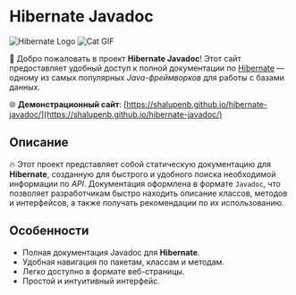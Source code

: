# Hibernate Javadoc

![Hibernate Logo](https://seeklogo.com/images/H/hibernate-logo-8C95C75A24-seeklogo.com.png) ![Cat GIF](https://www.google.com/url?sa=i&url=https%3A%2F%2Ftenor.com%2Fsearch%2Fshocked-cat-gifs&psig=AOvVaw2XdcgodwaONt76UM1spTo-&ust=1731506492265000&source=images&cd=vfe&opi=89978449&ved=0CBMQjRxqFwoTCJD_g7761okDFQAAAAAdAAAAABAR "Примерная подсказка")

🚀 Добро пожаловать в проект **Hibernate Javadoc**! Этот сайт предоставляет удобный доступ к полной документации по [Hibernate](https://hibernate.org/) — одному из самых популярных _Java-фреймворков_ для работы с базами данных.

🌐 **Демонстрационный сайт**: [https://shalupenb.github.io/hibernate-javadoc/](https://shalupenb.github.io/hibernate-javadoc/)

## Описание

🔥 Этот проект представляет собой статическую документацию для **Hibernate**, созданную для быстрого и удобного поиска необходимой информации по _API_. Документация оформлена в формате `Javadoc`, что позволяет разработчикам быстро находить описание классов, методов и интерфейсов, а также получать рекомендации по их использованию.

## Особенности

- Полная документация Javadoc для **Hibernate**.
- Удобная навигация по пакетам, классам и методам.
- Легко доступно в формате веб-страницы.
- Простой и интуитивный интерфейс.
